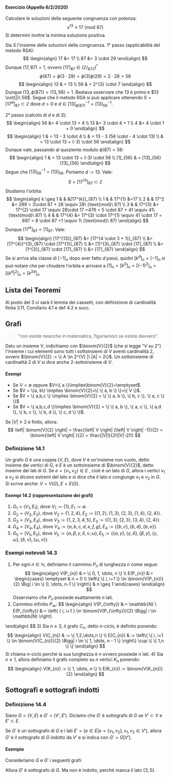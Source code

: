 #### Esercizio (Appello 6/2/2020)
Calcolare le soluzioni della seguente congruenza con potenza:
$$
x^{13} \equiv 17\ (\text{mod}\ 87)
$$
Si determini inoltre la minima soluzione positiva.

Sia $S$ l'insieme delle soluzioni della congruenza.
1° passo (applicabilità del metodo RSA):
$$
\begin{align}
17 &= 17 \\
87 &= 3 \cdot 29
\end{align}
$$
Dunque $(17, 87)=1$, ovvero $[17]_{87} \in (\mathbb{Z}\big/_{87\mathbb{Z}})^{*}$
$$
\phi(87) = \phi(3 \cdot 29) = \phi(3)\phi(29) = 2 \cdot 28 = 56
$$
$$
\begin{align}
13 & = 13 \\
56 & = 2^{3} \cdot 7
\end{align}
$$
Dunque $(13, \phi(87)) = (13, 56) = 1$. Bastava osservare che $13$ è primo e $13 \not{|}\ 56$. Segue che il metodo RSA si può applicare ottenendo $S = [17^{d}]_{87} \subset \mathbb{Z}$ dove $d > 0$ e $d \in [13]_{\phi(87)}^{-1}=[13]_{56}^{-1}$.

2° passo (calcolo di $d$ e di $S$):
$$
\begin{align}
56 &= 4 \cdot 13 + 4 \\
13 &= 3 \cdot 4 + 1 \\
4 &= 4 \cdot 1 + 0
\end{align}
$$
$$
\begin{align}
1 & = 13 - 3 \cdot 4 \\
 & = 13 - 3 (56 \cdot - 4 \cdot 13) \\
 & =  13 \cdot 13 + (-3) \cdot 56
\end{align}
$$
Dunque vale, passando al quoziente modulo $\phi(87)= 56$:
$$
\begin{align}
1 & = 13 \cdot 13 + (-3) \cdot 56 \\
[1]_{56}  & = [13]_{56} [13]_{56}
\end{align}
$$
Segue che $[13]_{56}^{-1} = [13]_{56}$. Poniamo $d:=13$.
Vale:
$$
S = [17^{13}]_{87} \subset \mathbb{Z}
$$
Studiamo l'orbita:
$$
\begin{align}
k \geq 1 & &  &[17^{k}]_{87} \\
1 & & 17^{1} &=17 \\
2 & & 17^2 &=  289 = 3\cdot 87 + 28 \equiv 28\ (\text{mod}\ 87) \\
3 &  & 17^{3} &= 17^{2} \cdot 17 \equiv 28\cdot 17 =476 = 5 \cdot 87 + 41 \equiv 41\ (\text{mod}\ 87) \\
4 &  & 17^{4} &=  17^{3} \cdot 17^{1} \equiv 41 \cdot 17 = 697 = 8 \cdot 87 +1 \equiv 1\ (\text{mod}\ 87)
\end{align}
$$
Dunque $[17^{4}]_{87} = [1]_{87}$.
Vale:
$$
\begin{align}
[17^{13}]_{87} &= [17^{4 \cdot 3 + 1}]_{87}  \\
   &= [17^{4}]^{3}_{87} \cdot [17^{1}]_{87} \\
   &= [1]^{3}_{87} \cdot [17]_{87} \\
   &= [1^{3}]_{87} \cdot [17]_{87} \\
   &= [17]_{87}
\end{align}
$$
Se si arriva alla classe di $[-1]_{n}$ dopo aver fatto $d$ passi, quidni $[k^{d}]_{n}=[-1]_{n}$ si può notare che per chiudere l'orbita e arrivare a $[1]_{n}=[k^{0}]_{n}=[(-1)^{2}]_{n}=[(k^{d})^{2}]_{n}=[k^{2d}]_{n}$.
## Lista dei Teoremi
Al posto del 3 ci sarà il lemma dei cassetti, con definizione di cardinalità finita 3.11, Corollario 4.1 e def 4.2 e succ.
## Grafi
> "non esiste neanche in matematica, figuriamoci se esiste davvero".

Datu un insieme $V$, indichiamo con $\binom{V}{2}$ (che si legge "$V$ su $2$") l'insieme i cui elementi sono tutti i sottoinsiemi di $V$ aventi cardinalità $2$, ovvero $\binom{V}{2} := \{ A \in 2^{V} |\  |A| = 2\}$. Un sottoinsieme di cardinalità $2$ di $V$ si dice anche $2$-sottoinsieme di $V$.

#### Esempi
- Se $V= \emptyset$ oppure $V=\{ a \}\implies\binom{V}{2}=\emptyset$.
- Se $V = \{a, b\} \implies \binom{V}{2}=\{ \{ a, b \} \}=\{ V \}$.
- Se $V = \{ a,b,c \} \implies \binom{V}{2} = \{ \{ a, b \}, \{ b, c \}, \{ a, c \} \}$
- Se $V = \{ a,b,c,d \}\implies \binom{V}{2} = \{ \{ a, b \}, \{ a, c \}, \{ a,d \}, \{ b, c \}, \{ b, d \}, \{ c, d \} \}$.

Se $|V| \geq 2$ e finito, allora:
$$
\left| \binom{V}{2} \right| = \frac{\left| V \right| (\left| V \right| -1)}{2} = \binom{\left| V \right| }{2} = \frac{|V|!}{2!(|V|-2)!} 
$$
### Definizione 14.1
Un grafo $G$ è una coppia $(V, E)$, dove $V$ è un'insieme non vuoto, detto insieme dei vertici di $G$, e $E$ è un sottoinsieme di $\binom{V}{2}$, detto insieme dei lati di $G$.
Se $e=\{ v_{1},v_{2} \} \in E$ , cioè è un lato di $G$, allora i vertici $v_{1}$ e $v_{2}$ si dicono estremi del lato e si dice che il lato $e$ congiunge $v_{1}$ e $v_{2}$ in $G$. Si scrive anche: $V = V(G), E = E(G)$.

#### Esempi 14.2 (rappresentazione dei grafi)
1) $G_{1} = (V_{1}, E_{1})$, dove $V_{1}:=\{ 1 \},E_{1}:=\emptyset$.
2) $G_{2}= (V_{2}, E_{2})$, dove $V_{2}=\{ 1,2,4 \}, E_{2}:=\{ \{ 1,2 \}, \{ 1,3 \}, \{ 2,3 \}, \{ 1,4 \}, \{ 2,4 \} \}$.
3) $G_{3}=(V_{3}, E_{3})$, dove $V_{3}:=\{ 1,2,3,4,5 \}, E_{3}:=\{ \{ 1,3 \}, \{ 2,3 \}, \{ 3,4 \}, \{ 2, 4 \} \}$.
4) $G_{4}=(V_{4}, E_{4})$, dove $V_{4}:=\{ a,b,c,d,e,f,g \}, E_{4}:=\{ \{ b,c \}, \{ b,d \}, \{ b,e \} \}$.
5) $G_{5}=(V_{5}, E_{5})$, dove $V_{5}:=\{ \alpha, \beta, \gamma, \delta, \nu, \omega \}, E_{5}:=\{ \{ \alpha, \gamma \}, \{ \gamma, \delta \}, \{ \beta, \gamma \}, \{ \gamma, \omega \}, \{ \delta, \nu \}, \{ \omega, \nu \}\}$.

### Esempi notevoli 14.3
1) Per ogni $n\in \mathbb{N}$, definiamo il cammino $P_{n}$ di lunghezza $n$ come segue:
$$
\begin{align}
V(P_{n}) &:= \{ 0, 1, \dots, n \} \\
E(P_{n}) &:= \begin{cases}
\emptyset & n = 0 \\
\left\{ \{ i, i+1 \} \in \binom{V(P_{n})}{2} \Big| i \in \{ 0, \dots, n-1 \} \right\} & n \geq 1
\end{cases}
\end{align}
$$
Osserviamo che $P_{n}$ possiede esattamente $n$ lati.
2) Cammino infinito $P_{\infty}$:
$$
\begin{align}
V(P_{\infty}) &:= \mathbb{N}  \\
 E(P_{\infty}) &:=
\left\{ \{ i, i+1 \} \in \binom{V(P_{\infty})}{2} \Bigg| i \in \mathbb{N} \right\}

\end{align}
$$
3) Sia $n \geq 3$, il grafo $C_{n}$, detto $n$-ciclo, è definito ponendo:
$$
\begin{align}
V(C_{n})  & := \{ 1,2,\dots,n \} \\
E(C_{n})  & := \left\{ \{ i, i+1 \} \in \binom{V(C_{n})}{2} \Bigg| i \in \{ 1, \dots, n - 1 \} \right\} \cup \{ \{ 1,n \} \}
\end{align}
$$
Si chiama $n$-ciclo perché la sua lunghezza è $n$ ovvero possiede $n$ lati.
4) Sia $n\geq 1$, allora definiamo il grafo completo su $n$ vertici $K_{n}$ ponendo:
$$
\begin{align}
V(K_{n}) := \{ 1, \dots, n \} \\
E(K_{n}) := \binom{V(K_{n})}{2}
\end{align}
$$
## Sottografi e sottografi indotti
### Definizione 14.4
Siano $G = (V, E)$ e $G'=(V', E')$. Diciamo che $G'$ è sottografo di $G$ se $V' \subset V$ e $E' \subset E$.

Se $G'$ è un sottografo di $G$ e i lati $E' = \{ e \in E | e = \{ v_{1},v_{2} \}, v_{1},v_{2} \in V' \}$, allora $G'$ è il sottografo di $G$ indotto da $V'$ e si indica con $G' = G[V']$.

#### Esempio
Consideriamo $G$ e $G'$ i seguenti grafi:


Allora $G'$ è sottografo di $G$. Ma non è indotto, perché manca il lato $\{ 3, 5 \}$.